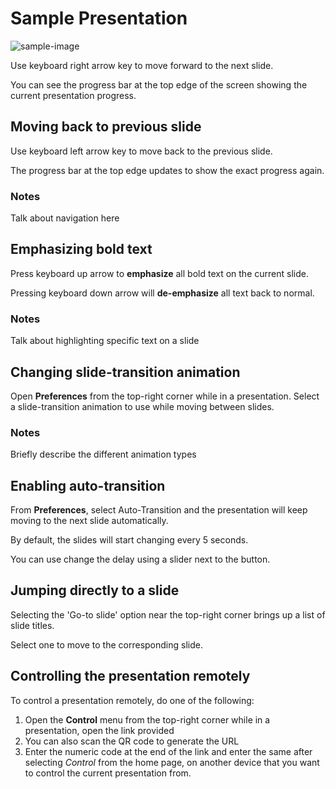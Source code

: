 # Sample Presentation

![sample-image](https://slide-gazer.myterminal.me/images/meeting-room-730679_1280.jpg)

Use keyboard right arrow key to move forward to the next slide.

You can see the progress bar at the top edge of the screen showing the current presentation progress.

## Moving back to previous slide

Use keyboard left arrow key to move back to the previous slide.

The progress bar at the top edge updates to show the exact progress again.

### Notes

Talk about navigation here

## Emphasizing bold text

Press keyboard up arrow to **emphasize** all bold text on the current slide.

Pressing keyboard down arrow will **de-emphasize** all text back to normal.

### Notes

Talk about highlighting specific text on a slide

## Changing slide-transition animation

Open **Preferences** from the top-right corner while in a presentation.
Select a slide-transition animation to use while moving between slides.

### Notes

Briefly describe the different animation types

## Enabling auto-transition

From **Preferences**, select Auto-Transition and the presentation will keep moving to the next slide automatically.

By default, the slides will start changing every 5 seconds.

You can use change the delay using a slider next to the button.

## Jumping directly to a slide

Selecting the 'Go-to slide' option near the top-right corner brings up a list of slide titles.

Select one to move to the corresponding slide.

## Controlling the presentation remotely

To control a presentation remotely, do one of the following:

1. Open the **Control** menu from the top-right corner while in a presentation, open the link provided
2. You can also scan the QR code to generate the URL
3. Enter the numeric code at the end of the link and enter the same after selecting *Control* from the home page, on another device that you want to control the current presentation from.

